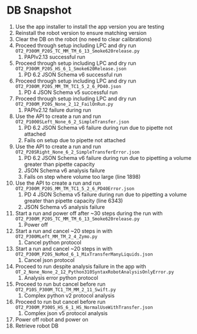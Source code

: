 # DB Snapshot

1. Use the app installer to install the app version you are testing
1. Reinstall the robot version to ensure matching version
1. Clear the DB on the robot (no need to clear calibrations)
1. Proceed through setup including LPC and dry run `OT2_P300M_P20S_TC_MM_TM_6_13_Smoke620release.py`
    1. PAPIv2.13 successful run
1. Proceed through setup including LPC and dry run `OT2_P300M_P20S_HS_6_1_Smoke620Release.json`
    1. PD 6.2 JSON Schema v6 successful run
1. Proceed through setup including LPC and dry run `OT2_P300M_P20S_MM_TM_TC1_5_2_6_PD40.json`
    1. PD 4 JSON Schema v5 successful run
1. Proceed through setup including LPC and dry run `OT2_P300M_P20S_None_2_12_FailOnRun.py`
    1. PAPIv2.12 failure during run
1. Use the API to create a run and run `OT2_P1000SLeft_None_6_2_SimpleTransfer.json`
    1. PD 6.2 JSON Schema v6 failure during run due to pipette not attached
    1. Fails on setup due to pipette not attached
1. Use the API to create a run and run `OT2_P20SRight_None_6_2_SimpleTransferError.json`
    1. PD 6.2 JSON Schema v6 failure during run due to pipetting a volume greater than pipette capacity
    1. JSON Schema v6 analysis failure
    1. Fails on step where volume too large (line 1898)
1. Use the API to create a run and run `OT2_P300M_P20S_MM_TM_TC1_5_2_6_PD40Error.json`
    1. PD 4 JSON Schema v5 failure during run due to pipetting a volume greater than pipette capacity (line 6343)
    1. JSON Schema v5 analysis failure
1. Start a run and power off after ~30 steps during the run with `OT2_P300M_P20S_TC_MM_TM_6_13_Smoke620release.py`
    1. Power off
1. Start a run and cancel ~20 steps in with `OT2_P300MLeft_MM_TM_2_4_Zymo.py`
    1. Cancel python protocol
1. Start a run and cancel ~20 steps in with `OT2_P300M_P20S_NoMod_6_1_MixTransferManyLiquids.json`
    1. Cancel json protocol
1. Proceed to run despite analysis failure in the app with `OT_2_None_None_2_12_Python310SyntaxRobotAnalysisOnlyError.py`
    1. Analysis error python protocol
1. Proceed to run but cancel before run `OT2_P10S_P300M_TC1_TM_MM_2_11_Swift.py`
    1. Complex python v2 protocol analysis
1. Proceed to run but cancel before run `OT2_P300M_P300S_HS_6_1_HS_NormalUseWithTransfer.json`
    1. Complex json v5 protocol analysis
1. Power off robot and power on
1. Retrieve robot DB
